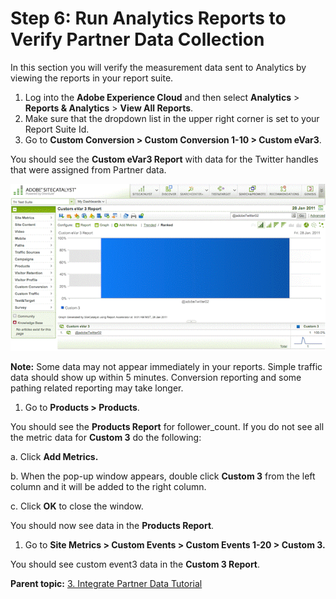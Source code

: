 # Step 6: Run Analytics Reports to Verify Partner Data Collection

 

In this section you will verify the measurement data sent to Analytics by viewing the reports in your report suite.

1.  Log into the **Adobe Experience Cloud** and then select **Analytics** > **Reports & Analytics** > **View All Reports**.
2.  Make sure that the dropdown list in the upper right corner is set to your Report Suite Id.
3.  Go to **Custom Conversion > Custom Conversion 1-10 > Custom eVar3**.

You should see the **Custom eVar3 Report** with data for the Twitter handles that were assigned from Partner data.

![](graphics/integrate011.gif)

 **Note:** Some data may not appear immediately in your reports. Simple traffic data should show up within 5 minutes. Conversion reporting and some pathing related reporting may take longer.

1.  Go to **Products > Products**.

You should see the **Products Report** for follower_count. If you do not see all the metric data for **Custom 3** do the following:

a. Click **Add Metrics.** 

b. When the pop-up window appears, double click **Custom 3** from the left column and it will be added to the right column.

c. Click **OK** to close the window.

You should now see data in the **Products Report**.

1.  Go to **Site Metrics > Custom Events > Custom Events 1-20 > Custom 3.** 

You should see custom event3 data in the **Custom 3 Report**.

**Parent topic:** [3. Integrate Partner Data Tutorial](c_Integrate_Data_Connectors_Partner_Data_into_Customer_Application.md)


